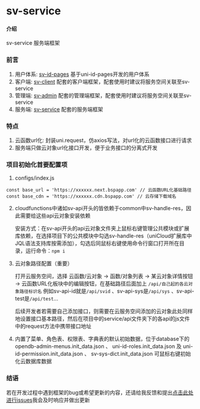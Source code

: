 # sv-service

#### 介绍
sv-service 服务端框架

### 前言
1. 用户体系: [sv-id-pages](https://ext.dcloud.net.cn/plugin?id=15141) 基于uni-id-pages开发的用户体系
2. 客户端: [sv-client](https://ext.dcloud.net.cn/plugin?id=15175) 配套的客户端框架，配套使用时建议将服务空间关联至sv-service
3. 管理端: [sv-admin](https://ext.dcloud.net.cn/plugin?id=15434) 配套的管理端框架，配套使用时建议将服务空间关联至sv-service
4. 服务端: [sv-service](https://ext.dcloud.net.cn/plugin?id=15431) 配套的服务端框架

### 特点
1. 云函数url化: 封装uni.request，仿axios写法，对url化的云函数接口进行请求
2. 服务端只做云对象url化接口开发，便于业务接口的分离式开发

### 项目初始化首要配置项
1. configs/index.js
```
const base_url = 'https://xxxxxx.next.bspapp.com' // 云函数URL化基础路径
const base_cdn = 'https://xxxxxx.cdn.bspapp.com' // 云存储下载域名
```

2. cloudfunctions中诸如sv-api开头的皆依赖于common中sv-handle-res，因此需要给这些api云对象安装依赖

    安装方式：在sv-api开头的api云对象文件夹上鼠标右键管理公共模块或扩展库依赖，在选择项目下的公共模块中勾选sv-handle-res（uniCloud扩展库中JQL语法支持库按需添加），勾选后同鼠标右键使用命令行窗口打开所在目录，运行命令：`npm i`
  

3. 云对象路径配置（重要）

    打开云服务空间，选择 云函数/云对象 -> 函数/对象列表 -> 某云对象详情按钮 -> 云函数URL化板块中的编辑按钮，在基础路径后面加上 `/api/自己起的各云对象路径标识名` 例如sv-api-id就是`/api/svid` 、sv-api-sys是`/api/sys` 、sv-api-test是`/api/test`... 

    后续开发者若需要自己添加接口，则需要在云服务空间添加的云对象此处同样地设置接口基本路径，然后在项目中的service/api文件夹下的各api的js文件中的request方法中携带接口地址
    

4. 内置了菜单、角色表、权限表、字典表的默认初始数据，位于database下的 opendb-admin-menus.init_data.json 、 uni-id-roles.init_data.json 及  uni-id-permission.init_data.json 、 sv-sys-dict.init_data.json 可鼠标右键初始化云数据库数据


### 结语
若在开发过程中遇到框架的bug或希望更新的内容，还请给我反馈和提出[点击此处进行issues](https://gitee.com/Sonweir/sv-service/issues)我会及时响应并做出更新